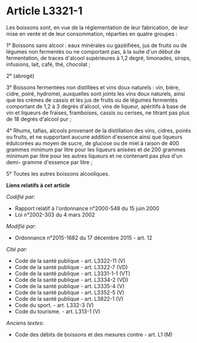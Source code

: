 # Article L3321-1

Les boissons sont, en vue de la réglementation de leur fabrication, de leur mise en vente et de leur consommation, réparties
en quatre groupes :

1° Boissons sans alcool : eaux minérales ou gazéifiées, jus de fruits ou de légumes non fermentés ou ne comportant pas, à la
suite d'un début de fermentation, de traces d'alcool supérieures à 1,2 degré, limonades, sirops, infusions, lait, café, thé,
chocolat ;

2° (abrogé)

3° Boissons fermentées non distillées et vins doux naturels : vin, bière, cidre, poiré, hydromel, auxquelles sont joints les
vins doux naturels, ainsi que les crèmes de cassis et les jus de fruits ou de légumes fermentés comportant de 1,2 à 3 degrés
d'alcool, vins de liqueur, apéritifs à base de vin et liqueurs de fraises, framboises, cassis ou cerises, ne titrant pas plus
de 18 degrés d'alcool pur ;

4° Rhums, tafias, alcools provenant de la distillation des vins, cidres, poirés ou fruits, et ne supportant aucune addition
d'essence ainsi que liqueurs édulcorées au moyen de sucre, de glucose ou de miel à raison de 400 grammes minimum par litre
pour les liqueurs anisées et de 200 grammes minimum par litre pour les autres liqueurs et ne contenant pas plus d'un demi-
gramme d'essence par litre ;

5° Toutes les autres boissons alcooliques.

**Liens relatifs à cet article**

_Codifié par_:

  - Rapport relatif à l'ordonnance n°2000-548 du 15 juin 2000
  - Loi n°2002-303 du 4 mars 2002

_Modifié par_:

  - Ordonnance n°2015-1682 du 17 décembre 2015 - art. 12

_Cité par_:

  - Code de la santé publique - art. L3322-11 (V)
  - Code de la santé publique - art. L3322-7 (VD)
  - Code de la santé publique - art. L3331-1-1 (VT)
  - Code de la santé publique - art. L3334-2 (VD)
  - Code de la santé publique - art. L3335-4 (V)
  - Code de la santé publique - art. L3352-5 (V)
  - Code de la santé publique - art. L3822-1 (V)
  - Code du sport. - art. L332-3 (V)
  - Code du tourisme. - art. L313-1 (V)

_Anciens textes_:

  - Code des débits de boissons et des mesures contre  - art. L1 (M)
